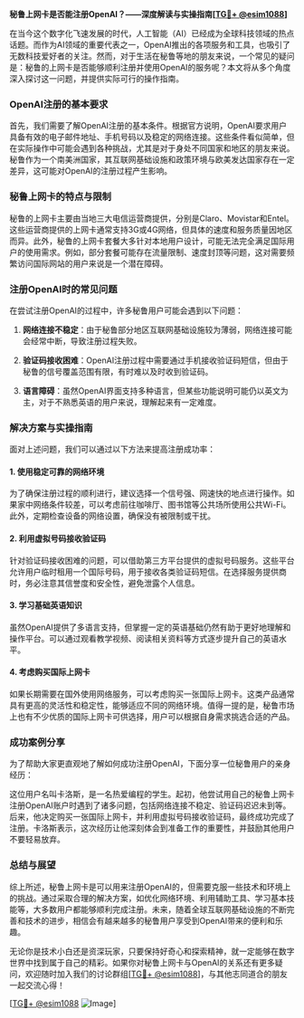 **秘鲁上网卡是否能注册OpenAI？——深度解读与实操指南[[TG💪+ @esim1088](https://t.me/s/esim1088)]**

在当今这个数字化飞速发展的时代，人工智能（AI）已经成为全球科技领域的热点话题。而作为AI领域的重要代表之一，OpenAI推出的各项服务和工具，也吸引了无数科技爱好者的关注。然而，对于生活在秘鲁等地的朋友来说，一个常见的疑问是：秘鲁的上网卡是否能够顺利注册并使用OpenAI的服务呢？本文将从多个角度深入探讨这一问题，并提供实际可行的操作指南。

### OpenAI注册的基本要求

首先，我们需要了解OpenAI注册的基本条件。根据官方说明，OpenAI要求用户具备有效的电子邮件地址、手机号码以及稳定的网络连接。这些条件看似简单，但在实际操作中可能会遇到各种挑战，尤其是对于身处不同国家和地区的朋友来说。秘鲁作为一个南美洲国家，其互联网基础设施和政策环境与欧美发达国家存在一定差异，这可能对OpenAI的注册过程产生影响。

### 秘鲁上网卡的特点与限制

秘鲁的上网卡主要由当地三大电信运营商提供，分别是Claro、Movistar和Entel。这些运营商提供的上网卡通常支持3G或4G网络，但具体的速度和服务质量因地区而异。此外，秘鲁的上网卡套餐大多针对本地用户设计，可能无法完全满足国际用户的使用需求。例如，部分套餐可能存在流量限制、速度封顶等问题，这对需要频繁访问国际网站的用户来说是一个潜在障碍。

### 注册OpenAI时的常见问题

在尝试注册OpenAI的过程中，许多秘鲁用户可能会遇到以下问题：

1. **网络连接不稳定**：由于秘鲁部分地区互联网基础设施较为薄弱，网络连接可能会经常中断，导致注册过程失败。
   
2. **验证码接收困难**：OpenAI注册过程中需要通过手机接收验证码短信，但由于秘鲁的信号覆盖范围有限，有时难以及时收到验证码。

3. **语言障碍**：虽然OpenAI界面支持多种语言，但某些功能说明可能仍以英文为主，对于不熟悉英语的用户来说，理解起来有一定难度。

### 解决方案与实操指南

面对上述问题，我们可以通过以下方法来提高注册成功率：

#### 1. 使用稳定可靠的网络环境

为了确保注册过程的顺利进行，建议选择一个信号强、网速快的地点进行操作。如果家中网络条件较差，可以考虑前往咖啡厅、图书馆等公共场所使用公共Wi-Fi。此外，定期检查设备的网络设置，确保没有被限制或干扰。

#### 2. 利用虚拟号码接收验证码

针对验证码接收困难的问题，可以借助第三方平台提供的虚拟号码服务。这些平台允许用户临时租用一个国际号码，用于接收各类验证码短信。在选择服务提供商时，务必注意其信誉度和安全性，避免泄露个人信息。

#### 3. 学习基础英语知识

虽然OpenAI提供了多语言支持，但掌握一定的英语基础仍然有助于更好地理解和操作平台。可以通过观看教学视频、阅读相关资料等方式逐步提升自己的英语水平。

#### 4. 考虑购买国际上网卡

如果长期需要在国外使用网络服务，可以考虑购买一张国际上网卡。这类产品通常具有更高的灵活性和稳定性，能够适应不同的网络环境。值得一提的是，秘鲁市场上也有不少优质的国际上网卡可供选择，用户可以根据自身需求挑选合适的产品。

### 成功案例分享

为了帮助大家更直观地了解如何成功注册OpenAI，下面分享一位秘鲁用户的亲身经历：

这位用户名叫卡洛斯，是一名热爱编程的学生。起初，他尝试用自己的秘鲁上网卡注册OpenAI账户时遇到了诸多问题，包括网络连接不稳定、验证码迟迟未到等。后来，他决定购买一张国际上网卡，并利用虚拟号码接收验证码，最终成功完成了注册。卡洛斯表示，这次经历让他深刻体会到准备工作的重要性，并鼓励其他用户不要轻易放弃。

### 总结与展望

综上所述，秘鲁上网卡是可以用来注册OpenAI的，但需要克服一些技术和环境上的挑战。通过采取合理的解决方案，如优化网络环境、利用辅助工具、学习基本技能等，大多数用户都能够顺利完成注册。未来，随着全球互联网基础设施的不断完善和技术的进步，相信会有越来越多的秘鲁用户享受到OpenAI带来的便利和乐趣。

无论你是技术小白还是资深玩家，只要保持好奇心和探索精神，就一定能够在数字世界中找到属于自己的精彩。如果你对秘鲁上网卡与OpenAI的关系还有更多疑问，欢迎随时加入我们的讨论群组[[TG💪+ @esim1088](https://t.me/s/esim1088)]，与其他志同道合的朋友一起交流心得！

[[TG💪+ @esim1088](https://t.me/s/esim1088) ![Image](https://i.postimg.cc/4NQfJmqS/Snipaste-2025-05-13-00-14-12.png)]